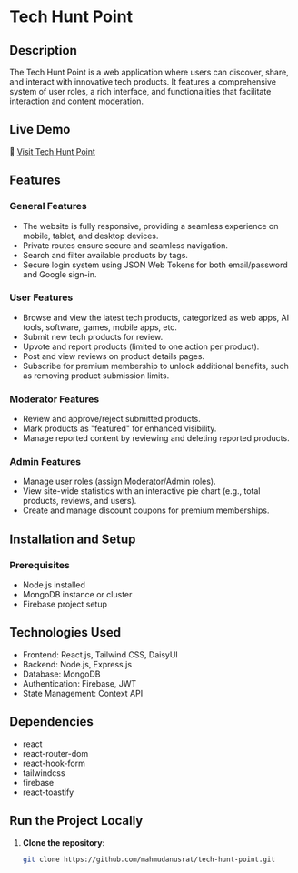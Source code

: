 # Tech Hunt Point

## Description
The Tech Hunt Point is a web application where users can discover, share, and interact with innovative tech products. It features a comprehensive system of user roles, a rich interface, and functionalities that facilitate interaction and content moderation.

## Live Demo
🔗 [Visit Tech Hunt Point](https://tech-hunt-point.web.app/)

## Features
### General Features
- The website is fully responsive, providing a seamless experience on mobile, tablet, and desktop devices.
- Private routes ensure secure and seamless navigation.
- Search and filter available products by tags.
- Secure login system using JSON Web Tokens for both email/password and Google sign-in.

### User Features
- Browse and view the latest tech products, categorized as web apps, AI tools, software, games, mobile apps, etc.
- Submit new tech products for review.
- Upvote and report products (limited to one action per product).
- Post and view reviews on product details pages.
- Subscribe for premium membership to unlock additional benefits, such as removing product submission limits.

### Moderator Features
- Review and approve/reject submitted products.
- Mark products as "featured" for enhanced visibility.
- Manage reported content by reviewing and deleting reported products.

### Admin Features
- Manage user roles (assign Moderator/Admin roles).
- View site-wide statistics with an interactive pie chart (e.g., total products, reviews, and users).
- Create and manage discount coupons for premium memberships.


## Installation and Setup

### Prerequisites
- Node.js installed
- MongoDB instance or cluster
- Firebase project setup


## Technologies Used
- Frontend: React.js, Tailwind CSS, DaisyUI
- Backend: Node.js, Express.js
- Database: MongoDB
- Authentication: Firebase, JWT
- State Management: Context API
## Dependencies
- react
- react-router-dom
- react-hook-form
- tailwindcss
- firebase
- react-toastify

## Run the Project Locally

1. **Clone the repository**:
   ```bash
   git clone https://github.com/mahmudanusrat/tech-hunt-point.git

